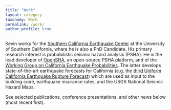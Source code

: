 ```yaml
---
title: "Work"
layout: category
taxonomy: Work
permalink: /work/
author_profile: true
---
```


Kevin works for the [Southern California Earthquake Center](https://www.scec.org) at the University of Southern California, where he is also a PhD Candidate. His primary research interest is probabilistic seismic hazard analysis (PSHA). He is the lead developer of [OpenSHA](http://www.opensha.org), an open-source PSHA platform, and of the [Working Group on California Earthquake Probabilities](http://www.wgcep.org). The latter develops state-of-the-art earthquake forecasts for California (e.g. the [third Uniform California Earthquake Rupture Forecast](https://www.scec.org/ucerf)) which are used as input to the building code, earthquake insurance rates, and the USGS National Seismic Hazard Maps.

See selected publications, conference presentations, and other news below (most recent first).
